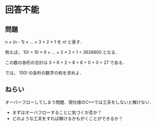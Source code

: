 # 回答不能

## 問題

n × (n - 1) × ... × 3 × 2 × 1 を n! と表す．

例えば， 10! = 10 × 9 × ... × 3 × 2 × 1 = 3628800 となる．

この数の各桁の合計は 3 + 6 + 2 + 8 + 8 + 0 + 0 = 27 である．

では， 100! の各桁の数字の和を求めよ．

## ねらい

オーバーフローしてしまう問題．現仕様のC++では工夫をしないと解けない．

- まずはオーバフローすることに気づくか否か？
- どのような工夫をすれば解けるかもがくことができるか？

